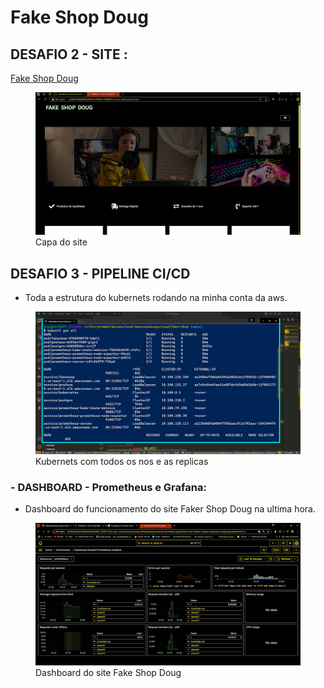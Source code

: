 # Fake Shop Doug

## DESAFIO 2 - SITE :
[Fake Shop Doug](http://ae240be7566a84393a5855e3e170592b-1274894021.us-east-1.elb.amazonaws.com/)

<figure>
  <img src="./src/assets/fakeshopdoug.jpg" alt="Fake SHop Doug Site">
  <figcaption>Capa do site</figcaption>
</figure>

## DESAFIO 3 - PIPELINE CI/CD 

- Toda a estrutura do kubernets rodando na minha conta da aws.

<figure>
  <img src="./src/assets/kubernets.jpg" alt="Kubernets Info">
  <figcaption>Kubernets com todos os nos e as replicas</figcaption>
</figure>

### - DASHBOARD - Prometheus e Grafana:

- Dashboard do funcionamento do site Faker Shop Doug na ultima hora.

 <figure>
  <img src="./src/grafana/dashboarddoug.jpg" alt="Fake SHop Doug Site Dashboard">
  <figcaption>Dashboard do site Fake Shop Doug</figcaption>
</figure>